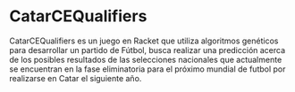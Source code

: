 # CatarCEQualifiers
CatarCEQualifiers es un juego en Racket que utiliza algoritmos genéticos para desarrollar un partido  de Fútbol, busca realizar una predicción acerca de los posibles resultados de las selecciones  nacionales que actualmente se encuentran en la fase eliminatoria para el próximo mundial de futbol  por realizarse en Catar el siguiente año.
